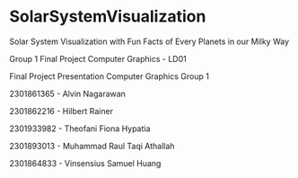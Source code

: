 # SolarSystemVisualization
Solar System Visualization with Fun Facts of Every Planets in our Milky Way

Group 1 Final Project Computer Graphics - LD01

Final Project Presentation Computer Graphics Group 1

2301861365 - Alvin Nagarawan

2301862216 - Hilbert Rainer

2301933982 - Theofani Fiona Hypatia

2301893013 - Muhammad Raul Taqi Athallah

2301864833 - Vinsensius Samuel Huang
